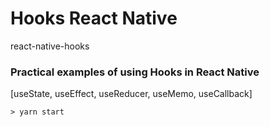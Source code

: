 # Hooks React Native
react-native-hooks
### Practical examples of using Hooks in React Native
[useState, useEffect, useReducer, useMemo, useCallback]
```
> yarn start  
```
